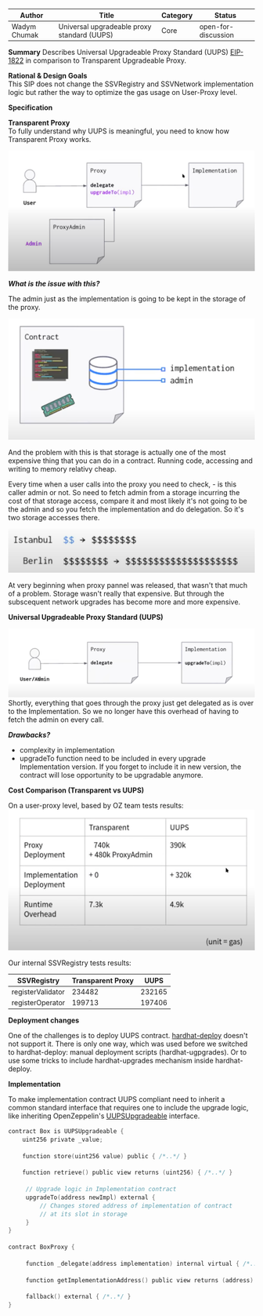 | Author        | Title                                       | Category | Status |
|---------------|---------------------------------------------|----------|--------|
| Wadym Chumak  | Universal upgradeable proxy standard (UUPS) | Core     | open-for-discussion  |

**Summary**
Describes Universal Upgradeable Proxy Standard (UUPS) [EIP-1822](https://eips.ethereum.org/EIPS/eip-1822) in comparison to Transparent Upgradeable Proxy.

**Rational & Design Goals**  
This SIP does not change the SSVRegistry and SSVNetwork implementation logic but rather the way to optimize the gas usage on User-Proxy level.

**Specification**

**Transparent Proxy**  
To fully understand why UUPS is meaningful, you need to know how Transparent Proxy works.

![transparent-proxy-schema](./images/transparent_proxy_schema.png)

***What is the issue with this?***

The admin just as the implementation is going to be kept in the storage of the proxy. 

![proxy_storage_schema](./images/proxy_storage_schema.png)

And the problem with this is that storage is actually one of the most expensive thing that you can do in a contract. Running code, accessing and writing to memory relativy cheap.

Every time when a user calls into the proxy you need to check, - is this caller admin or not. So need to fetch admin from a storage incurring the cost of that storage access, compare it and most likely it's not going to be the admin and so you fetch the implementation and do delegation. So it's two storage accesses there.

![storage_fee_changes](./images/storage_fee_changes.png)

At very beginning when proxy pannel was released, that wasn't that much of  a problem. Storage wasn't really that expensive. But through the subscequent network upgrades has become more and more expensive.



**Universal Upgradeable Proxy Standard (UUPS)**  

![uups](./images/uups.png)
Shortly, everything that goes through the proxy just get delegated as is over  to the Implementation. So we no longer have this overhead of having to fetch the admin on every call.

***Drawbacks?***
- complexity in implementation
- upgradeTo function need to be included in every upgrade Implementation version. If you forget to include it in new version, the contract will lose opportunity to be upgradable anymore.


**Cost Comparison (Transparent vs UUPS)**

On a user-proxy level, based by OZ team tests results:
![cost_comparison](./images/cost_comparison.png)

Our internal SSVRegistry tests results:

| SSVRegistry        | Transparent Proxy     | UUPS     |
|---------------|----------------------|----------|
| registerValidator  | 234482 | 232165     |
| registerOperator  | 199713 | 197406     |

**Deployment changes**

One of the challenges is to deploy UUPS contract. [hardhat-deploy](https://github.com/wighawag/hardhat-deploy) doesn't not support it. There is only one way, which was used before we switched to hardhat-deploy: manual deployment scripts (hardhat-ugpgrades). Or to use some tricks to include hardhat-upgrades mechanism inside hardhat-deploy.

**Implementation**

To make implementation contract UUPS compliant need to inherit a common standard interface that requires one to include the upgrade logic, like inheriting OpenZeppelin's [UUPSUpgradeable](https://docs.openzeppelin.com/contracts/4.x/api/proxy#UUPSUpgradeable1) interface.

```go
contract Box is UUPSUpgradeable {
    uint256 private _value;

    function store(uint256 value) public { /*..*/ }

    function retrieve() public view returns (uint256) { /*..*/ }

     // Upgrade logic in Implementation contract
     upgradeTo(address newImpl) external {
         // Changes stored address of implementation of contract
         // at its slot in storage
     }
}

contract BoxProxy {

     function _delegate(address implementation) internal virtual { /*..*/ }

     function getImplementationAddress() public view returns (address) { /*..*/ }

     fallback() external { /*..*/ }
}
```